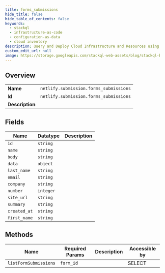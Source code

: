```yaml
---
title: forms_submissions
hide_title: false
hide_table_of_contents: false
keywords:
  - stackql
  - infrastructure-as-code
  - configuration-as-data
  - cloud inventory
description: Query and Deploy Cloud Infrastructure and Resources using SQL
custom_edit_url: null
image: https://storage.googleapis.com/stackql-web-assets/blog/stackql-blog-post-featured-image.png
---
```

  
    

## Overview
<table><tbody>
<tr><td><b>Name</b></td><td><code>netlify.submission.forms_submissions</code></td></tr>
<tr><td><b>Id</b></td><td><code>netlify.submission.forms_submissions</code></td></tr>
<tr><td><b>Description</b></td><td></td></tr>
</tbody></table>

## Fields
| Name | Datatype | Description |
| ---- | -------- | ----------- |
| `id` | `string` |  |
| `name` | `string` |  |
| `body` | `string` |  |
| `data` | `object` |  |
| `last_name` | `string` |  |
| `email` | `string` |  |
| `company` | `string` |  |
| `number` | `integer` |  |
| `site_url` | `string` |  |
| `summary` | `string` |  |
| `created_at` | `string` |  |
| `first_name` | `string` |  |
## Methods
| Name | Required Params | Description | Accessible by |
| ---- | --------------- | ----------- | ------------- |
| `listFormSubmissions` | `form_id` |  | SELECT |
